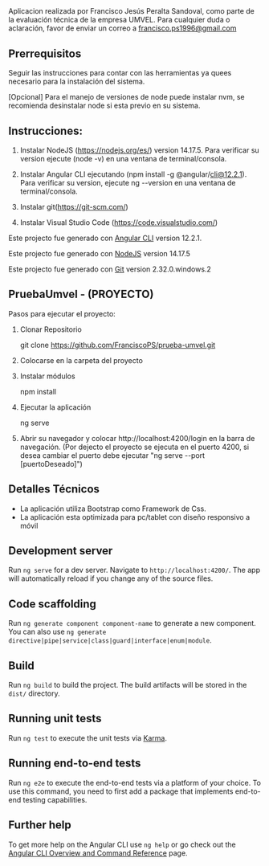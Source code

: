 ##

Aplicacion realizada por Francisco Jesús Peralta Sandoval, como parte de la evaluación técnica de la empresa UMVEL.
Para cualquier duda o aclaración, favor de enviar un correo a francisco.ps1996@gmail.com

## Prerrequisitos

Seguir las instrucciones para contar con las herramientas ya quees necesario para la instalación del sistema.

[Opcional] Para el manejo de versiones de node puede instalar nvm, se recomienda desinstalar node si esta previo en su sistema.

## Instrucciones:

1. Instalar NodeJS (https://nodejs.org/es/) version 14.17.5. Para verificar su version ejecute (node -v) en una ventana de terminal/consola.

2. Instalar Angular CLI ejecutando (npm install -g @angular/cli@12.2.1). Para verificar su version, ejecute ng --version en una ventana de terminal/consola.

3. Instalar git(https://git-scm.com/)

4. Instalar Visual Studio Code (https://code.visualstudio.com/)

Este projecto fue generado con [Angular CLI](https://github.com/angular/angular-cli) version 12.2.1.

Este projecto fue generado con [NodeJS](https://nodejs.org/es/) version 14.17.5

Este projecto fue generado con [Git](https://git-scm.com/) version 2.32.0.windows.2

## PruebaUmvel - (PROYECTO)

Pasos para ejecutar el proyecto:

1. Clonar Repositorio

   git clone https://github.com/FranciscoPS/prueba-umvel.git

2. Colocarse en la carpeta del proyecto

3. Instalar módulos

   npm install

4. Ejecutar la aplicación

   ng serve

5. Abrir su navegador y colocar http://localhost:4200/login en la barra de navegación. (Por dejecto el proyecto se ejecuta en el puerto 4200, si desea cambiar el puerto debe ejecutar "ng serve --port [puertoDeseado]")

## Detalles Técnicos

- La aplicación utiliza Bootstrap como Framework de Css.
- La aplicación esta optimizada para pc/tablet con diseño responsivo a móvil

## Development server

Run `ng serve` for a dev server. Navigate to `http://localhost:4200/`. The app will automatically reload if you change any of the source files.

## Code scaffolding

Run `ng generate component component-name` to generate a new component. You can also use `ng generate directive|pipe|service|class|guard|interface|enum|module`.

## Build

Run `ng build` to build the project. The build artifacts will be stored in the `dist/` directory.

## Running unit tests

Run `ng test` to execute the unit tests via [Karma](https://karma-runner.github.io).

## Running end-to-end tests

Run `ng e2e` to execute the end-to-end tests via a platform of your choice. To use this command, you need to first add a package that implements end-to-end testing capabilities.

## Further help

To get more help on the Angular CLI use `ng help` or go check out the [Angular CLI Overview and Command Reference](https://angular.io/cli) page.
